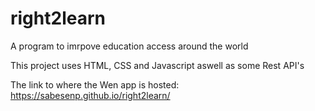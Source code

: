# right2learn
A program to imrpove education access around the world

This project uses HTML, CSS and Javascript aswell as some Rest API's

The link to where the Wen app is hosted: https://sabesenp.github.io/right2learn/

